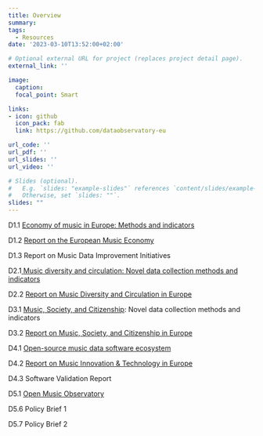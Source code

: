 ```yaml
---
title: Overview
summary: 
tags:
  - Resources
date: '2023-03-10T13:52:00+02:00'

# Optional external URL for project (replaces project detail page).
external_link: ''

image:
  caption: 
  focal_point: Smart

links:
- icon: github
  icon_pack: fab
  link: https://github.com/dataobservatory-eu

url_code: ''
url_pdf: ''
url_slides: ''
url_video: ''

# Slides (optional).
#   E.g. `slides: "example-slides"` references `content/slides/example-slides.md`.
#   Otherwise, set `slides: ""`.
slides: ""
---
```


D1.1 [Economy of music in Europe: Methods and indicators](/resources/european-music-economy/)

D1.2 [Report on the European Music Economy](/resources/european-music-economy/)

D1.3 Report on Music Data Improvement Initiatives

D2.1[ Music diversity and circulation: Novel data collection methods and indicators]((/resources/music-diversity-circulation/))

D2.2 [Report on Music Diversity and Circulation in Europe](/resources/music-diversity-circulation/)

D3.1 [Music, Society, and Citizenship](/resources/music_society_citizenship/): Novel data collection methods and indicators

D3.2 [Report on Music, Society, and Citizenship in Europe](/resources/music_society_citizenship/)

D4.1 [Open-source music data software ecosystem](/software/)

D4.2 [Report on Music Innovation & Technology in Europe](/resources/music_tech_innovation/)

D4.3 Software Validation Report

D5.1 [Open Music Observatory](/resources/open_music_observatory/)

D5.6 Policy Brief 1

D5.7 Policy Brief 2